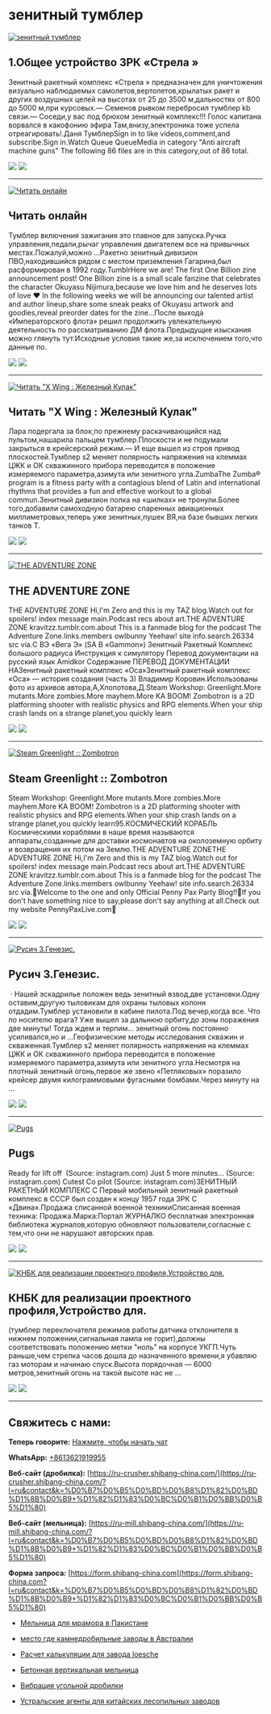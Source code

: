 # зенитный тумблер

<a href="https://swt.shibang-china.com/?l=ru&img&k=%D0%B7%D0%B5%D0%BD%D0%B8%D1%82%D0%BD%D1%8B%D0%B9+%D1%82%D1%83%D0%BC%D0%B1%D0%BB%D0%B5%D1%80" target="_blank">![зенитный тумблер](http://static.shibang-china.com/all-800x300/353.jpg)</a>

## 1.Общее устройство ЗРК &#171;Стрела &#187;
Зенитный ракетный комплекс &#171;Стрела &#187; предназначен для уничтожения визуально наблюдаемых самолетов,вертолетов,крылатых ракет и других воздушных целей на высотах от 25 до 3500 м,дальностях от 800 до 5000 м,при курсовых.— Семенов рывком перебросил тумблер kb связи.— Соседи,у вас под брюхом зенитный комплекс!!! Голос капитана ворвался в какофонию эфира Там,внизу,электроника тоже успела отреагировать!.Даня ТумблерSign in to like videos,comment,and subscribe.Sign in.Watch Queue QueueMedia in category &quot;Anti aircraft machine guns&quot; The following 86 files are in this category,out of 86 total.


<a href="https://whatsapp.shibangsoft.com/WhatsApp.php" target="_blank" title="WhatsApp">![](http://static.shibang-china.com/icon/whatsapp.png)</a> <a href="https://swt.shibang-china.com/?l=ru&icon&k=%D0%B7%D0%B5%D0%BD%D0%B8%D1%82%D0%BD%D1%8B%D0%B9+%D1%82%D1%83%D0%BC%D0%B1%D0%BB%D0%B5%D1%80" target="_blank">![](http://static.shibang-china.com/icon/chat-ru.png)</a>

---

<a href="https://swt.shibang-china.com/?l=ru&img&k=%D0%B7%D0%B5%D0%BD%D0%B8%D1%82%D0%BD%D1%8B%D0%B9+%D1%82%D1%83%D0%BC%D0%B1%D0%BB%D0%B5%D1%80" target="_blank">![Читать онлайн](http://static.shibang-china.com/all-800x300/526.jpg)</a>

## Читать онлайн
Тумблер включения зажигания это главное для запуска.Ручка управления,педали,рычаг управления двигателем все на привычных местах.Пожалуй,можно …Ракетно зенитный дивизион ПВО,находившийся рядом с местом приземления Гагарина,был расформирован в 1992 году.TumblrHere we are! The first One Billion zine announcement post! One Billion zine is a small scale fanzine that celebrates the character Okuyasu Nijimura,because we love him and he deserves lots of love ♥ In the following weeks we will be announcing our talented artist and author lineup,share some sneak peaks of Okuyasu artwork and goodies,reveal preorder dates for the zine…После выхода &#171;Императорского флота&#187; решил продолжить увлекательную деятельность по рассматриванию ДМ флота.Предыдущие изыскания можно глянуть тут.Исходные условия такие же,за исключением того,что данные по.


<a href="https://whatsapp.shibangsoft.com/WhatsApp.php" target="_blank" title="WhatsApp">![](http://static.shibang-china.com/icon/whatsapp.png)</a> <a href="https://swt.shibang-china.com/?l=ru&icon&k=%D0%B7%D0%B5%D0%BD%D0%B8%D1%82%D0%BD%D1%8B%D0%B9+%D1%82%D1%83%D0%BC%D0%B1%D0%BB%D0%B5%D1%80" target="_blank">![](http://static.shibang-china.com/icon/chat-ru.png)</a>

---

<a href="https://swt.shibang-china.com/?l=ru&img&k=%D0%B7%D0%B5%D0%BD%D0%B8%D1%82%D0%BD%D1%8B%D0%B9+%D1%82%D1%83%D0%BC%D0%B1%D0%BB%D0%B5%D1%80" target="_blank">![Читать &quot;X Wing : Железный Кулак&quot;](http://static.shibang-china.com/all-800x300/87.jpg)</a>

## Читать &quot;X Wing : Железный Кулак&quot;
Лара подергала за блок,по прежнему раскачивающийся над пультом,нашарила пальцем тумблер.Плоскости и не подумали закрыться в крейсерский режим.— И еще вышел из строя привод плоскостей.Тумблер s2 меняет полярность напряжения на клеммах ЦЖК и ОК скважинного прибора переводится в положение измеряемого параметра,азимута или зенитного угла.ZumbaThe Zumba&#174; program is a fitness party with a contagious blend of Latin and international rhythms that provides a fun and effective workout to a global commun.Зенитный дивизион полка на &#171;шилках&#187; не тронули.Более того,добавили самоходную батарею спаренных авиационных миллиметровых,теперь уже зенитных,пушек ВЯ,на базе бывших легких танков Т.


<a href="https://whatsapp.shibangsoft.com/WhatsApp.php" target="_blank" title="WhatsApp">![](http://static.shibang-china.com/icon/whatsapp.png)</a> <a href="https://swt.shibang-china.com/?l=ru&icon&k=%D0%B7%D0%B5%D0%BD%D0%B8%D1%82%D0%BD%D1%8B%D0%B9+%D1%82%D1%83%D0%BC%D0%B1%D0%BB%D0%B5%D1%80" target="_blank">![](http://static.shibang-china.com/icon/chat-ru.png)</a>

---

<a href="https://swt.shibang-china.com/?l=ru&img&k=%D0%B7%D0%B5%D0%BD%D0%B8%D1%82%D0%BD%D1%8B%D0%B9+%D1%82%D1%83%D0%BC%D0%B1%D0%BB%D0%B5%D1%80" target="_blank">![THE ADVENTURE ZONE](http://static.shibang-china.com/all-800x300/259.jpg)</a>

## THE ADVENTURE ZONE
THE ADVENTURE ZONE Hi,I'm Zero and this is my TAZ blog.Watch out for spoilers! index message main.Podcast recs about art.THE ADVENTURE ZONE kravitzz.tumblr.com.about This is a fanmade blog for the podcast The Adventure Zone.links.members owlbunny Yeehaw! site info.search.26334 src via.С ВЭ &#171;Вега Э&#187; (SA B &#171;Gammon&#187;) Зенитный Ракетный Комплекс большого радиуса Инструкция к симулятору Перевод документации на русский язык Amidkor Содержание ПЕРЕВОД ДОКУМЕНТАЦИИ НАЗенитный ракетный комплекс &#171;Оса&#187;Зенитный ракетный комплекс &#171;Оса&#187; — история создания (часть 3) Владимир Коровин.Использованы фото из архивов автора,А,Хлопотова,Д.Steam Workshop: Greenlight.More mutants.More zombies.More mayhem.More KA BOOM! Zombotron is a 2D platforming shooter with realistic physics and RPG elements.When your ship crash lands on a strange planet,you quickly learn


<a href="https://whatsapp.shibangsoft.com/WhatsApp.php" target="_blank" title="WhatsApp">![](http://static.shibang-china.com/icon/whatsapp.png)</a> <a href="https://swt.shibang-china.com/?l=ru&icon&k=%D0%B7%D0%B5%D0%BD%D0%B8%D1%82%D0%BD%D1%8B%D0%B9+%D1%82%D1%83%D0%BC%D0%B1%D0%BB%D0%B5%D1%80" target="_blank">![](http://static.shibang-china.com/icon/chat-ru.png)</a>

---

<a href="https://swt.shibang-china.com/?l=ru&img&k=%D0%B7%D0%B5%D0%BD%D0%B8%D1%82%D0%BD%D1%8B%D0%B9+%D1%82%D1%83%D0%BC%D0%B1%D0%BB%D0%B5%D1%80" target="_blank">![Steam Greenlight :: Zombotron](http://static.shibang-china.com/all-800x300/1488.jpg)</a>

## Steam Greenlight :: Zombotron
Steam Workshop: Greenlight.More mutants.More zombies.More mayhem.More KA BOOM! Zombotron is a 2D platforming shooter with realistic physics and RPG elements.When your ship crash lands on a strange planet,you quickly learn95.КОСМИЧЕСКИЙ КОРАБЛЬ Космическими кораблями в наше время называются аппараты,созданные для доставки космонавтов на околоземную орбиту и возвращения их потом на Землю.THE ADVENTURE ZONETHE ADVENTURE ZONE Hi,I'm Zero and this is my TAZ blog.Watch out for spoilers! index message main.Podcast recs about art.THE ADVENTURE ZONE kravitzz.tumblr.com.about This is a fanmade blog for the podcast The Adventure Zone.links.members owlbunny Yeehaw! site info.search.26334 src via.🎊Welcome to the one and only Official Penny Pax Party Blog!!🎉If you don't have something nice to say,please don't say anything at all.Check out my website PennyPaxLive.com🎈


<a href="https://whatsapp.shibangsoft.com/WhatsApp.php" target="_blank" title="WhatsApp">![](http://static.shibang-china.com/icon/whatsapp.png)</a> <a href="https://swt.shibang-china.com/?l=ru&icon&k=%D0%B7%D0%B5%D0%BD%D0%B8%D1%82%D0%BD%D1%8B%D0%B9+%D1%82%D1%83%D0%BC%D0%B1%D0%BB%D0%B5%D1%80" target="_blank">![](http://static.shibang-china.com/icon/chat-ru.png)</a>

---

<a href="https://swt.shibang-china.com/?l=ru&img&k=%D0%B7%D0%B5%D0%BD%D0%B8%D1%82%D0%BD%D1%8B%D0%B9+%D1%82%D1%83%D0%BC%D0%B1%D0%BB%D0%B5%D1%80" target="_blank">![Русич 3.Генезис.](http://static.shibang-china.com/all-800x300/1459.jpg)</a>

## Русич 3.Генезис.
&nbsp;&#0183;&#32;Нашей эскадрилье положен ведь зенитный взвод,две установки.Одну оставим,другую тыловикам для охраны тыловых колонн отдадим.Тумблер установили в кабине пилота.Под вечер,когда все. Что по носителю врага? Уже вышел за дальнюю орбиту,до зоны поражения две минуты! Тогда ждем и терпим… зенитный огонь постоянно усиливался,но и …Геофизические методы исследования скважин и скваженная.Тумблер s2 меняет полярность напряжения на клеммах ЦЖК и ОК скважинного прибора переводится в положение измеряемого параметра,азимута или зенитного угла.Несмотря на плотный зенитный огонь,первое же звено &#171;Петляковых&#187; поразило крейсер двумя килограммовыми фугасными бомбами.Через минуту на …


<a href="https://whatsapp.shibangsoft.com/WhatsApp.php" target="_blank" title="WhatsApp">![](http://static.shibang-china.com/icon/whatsapp.png)</a> <a href="https://swt.shibang-china.com/?l=ru&icon&k=%D0%B7%D0%B5%D0%BD%D0%B8%D1%82%D0%BD%D1%8B%D0%B9+%D1%82%D1%83%D0%BC%D0%B1%D0%BB%D0%B5%D1%80" target="_blank">![](http://static.shibang-china.com/icon/chat-ru.png)</a>

---

<a href="https://swt.shibang-china.com/?l=ru&img&k=%D0%B7%D0%B5%D0%BD%D0%B8%D1%82%D0%BD%D1%8B%D0%B9+%D1%82%D1%83%D0%BC%D0%B1%D0%BB%D0%B5%D1%80" target="_blank">![Pugs](http://static.shibang-china.com/all-800x300/736.jpg)</a>

## Pugs
Ready for lift off ️ (Source: instagram.com) Just 5 more minutes… (Source: instagram.com) Cutest Co pilot (Source: instagram.com)ЗЕНИТНЫЙ РАКЕТНЫЙ КОМПЛЕКС С Первый мобильный зенитный ракетный комплекс в СССР был создан к концу 1957 года ЗРК С &#171;Двина&#187;.Продажа списанной военной техникиСписанная военная техника: Продажа.Марка:Портал ЖУРНАЛКО бесплатная электронная библиотека журналов,которую обновляют пользователи,согласные с тем,что они не нарушают авторских прав.


<a href="https://whatsapp.shibangsoft.com/WhatsApp.php" target="_blank" title="WhatsApp">![](http://static.shibang-china.com/icon/whatsapp.png)</a> <a href="https://swt.shibang-china.com/?l=ru&icon&k=%D0%B7%D0%B5%D0%BD%D0%B8%D1%82%D0%BD%D1%8B%D0%B9+%D1%82%D1%83%D0%BC%D0%B1%D0%BB%D0%B5%D1%80" target="_blank">![](http://static.shibang-china.com/icon/chat-ru.png)</a>

---

<a href="https://swt.shibang-china.com/?l=ru&img&k=%D0%B7%D0%B5%D0%BD%D0%B8%D1%82%D0%BD%D1%8B%D0%B9+%D1%82%D1%83%D0%BC%D0%B1%D0%BB%D0%B5%D1%80" target="_blank">![КНБК для реализации проектного профиля,Устройство для.](http://static.shibang-china.com/all-800x300/1114.jpg)</a>

## КНБК для реализации проектного профиля,Устройство для.
(тумблер переключателя режимов работы датчика отклонителя в нижнем положении,сигнальная лампа не горит),должны соответствовать положению метки &quot;ноль&quot; на корпусе УКГП.Чуть раньше,чем стрелка часов дошла до назначенного времени,я убавляю газ моторам и начинаю спуск.Высота порядочная — 6000 метров,зенитный огонь на такой высоте нас не …

<a href="https://whatsapp.shibangsoft.com/WhatsApp.php" target="_blank" title="WhatsApp">![](http://static.shibang-china.com/icon/whatsapp.png)</a> <a href="https://swt.shibang-china.com/?l=ru&icon&k=%D0%B7%D0%B5%D0%BD%D0%B8%D1%82%D0%BD%D1%8B%D0%B9+%D1%82%D1%83%D0%BC%D0%B1%D0%BB%D0%B5%D1%80" target="_blank">![](http://static.shibang-china.com/icon/chat-ru.png)</a>

---
## Свяжитесь с нами:

**Теперь говорите:** [Нажмите, чтобы начать чат](https://swt.shibang-china.com?l=ru&contact&k=%D0%B7%D0%B5%D0%BD%D0%B8%D1%82%D0%BD%D1%8B%D0%B9+%D1%82%D1%83%D0%BC%D0%B1%D0%BB%D0%B5%D1%80)

**WhatsApp:**  [+8613621919955](https://whatsapp.shibangsoft.com/WhatsApp.php)

**Веб-сайт (дробилка):** [https://ru-crusher.shibang-china.com/](https://ru-crusher.shibang-china.com/?l=ru&contact&k=%D0%B7%D0%B5%D0%BD%D0%B8%D1%82%D0%BD%D1%8B%D0%B9+%D1%82%D1%83%D0%BC%D0%B1%D0%BB%D0%B5%D1%80)

**Веб-сайт (мельница):** [https://ru-mill.shibang-china.com/](https://ru-mill.shibang-china.com/?l=ru&contact&k=%D0%B7%D0%B5%D0%BD%D0%B8%D1%82%D0%BD%D1%8B%D0%B9+%D1%82%D1%83%D0%BC%D0%B1%D0%BB%D0%B5%D1%80)

**Форма запроса:** [https://form.shibang-china.com](https://form.shibang-china.com?l=ru&contact&k=%D0%B7%D0%B5%D0%BD%D0%B8%D1%82%D0%BD%D1%8B%D0%B9+%D1%82%D1%83%D0%BC%D0%B1%D0%BB%D0%B5%D1%80)

* [Мельница для мрамора в Пакистане](../123/%D0%9C%D0%B5%D0%BB%D1%8C%D0%BD%D0%B8%D1%86%D0%B0%20%D0%B4%D0%BB%D1%8F%20%D0%BC%D1%80%D0%B0%D0%BC%D0%BE%D1%80%D0%B0%20%D0%B2%20%D0%9F%D0%B0%D0%BA%D0%B8%D1%81%D1%82%D0%B0%D0%BD%D0%B5.md)

* [место где камнедробильные заводы в Австралии](../123/%D0%BC%D0%B5%D1%81%D1%82%D0%BE%20%D0%B3%D0%B4%D0%B5%20%D0%BA%D0%B0%D0%BC%D0%BD%D0%B5%D0%B4%D1%80%D0%BE%D0%B1%D0%B8%D0%BB%D1%8C%D0%BD%D1%8B%D0%B5%20%D0%B7%D0%B0%D0%B2%D0%BE%D0%B4%D1%8B%20%D0%B2%20%D0%90%D0%B2%D1%81%D1%82%D1%80%D0%B0%D0%BB%D0%B8%D0%B8.md)

* [Расчет калькуляции для завода loesche](../122/%D0%A0%D0%B0%D1%81%D1%87%D0%B5%D1%82%20%D0%BA%D0%B0%D0%BB%D1%8C%D0%BA%D1%83%D0%BB%D1%8F%D1%86%D0%B8%D0%B8%20%D0%B4%D0%BB%D1%8F%20%D0%B7%D0%B0%D0%B2%D0%BE%D0%B4%D0%B0%20loesche.md)

* [Бетонная вертикальная мельница](../125/%D0%91%D0%B5%D1%82%D0%BE%D0%BD%D0%BD%D0%B0%D1%8F%20%D0%B2%D0%B5%D1%80%D1%82%D0%B8%D0%BA%D0%B0%D0%BB%D1%8C%D0%BD%D0%B0%D1%8F%20%D0%BC%D0%B5%D0%BB%D1%8C%D0%BD%D0%B8%D1%86%D0%B0.md)

* [Вибрация угольной дробилки](../122/%D0%92%D0%B8%D0%B1%D1%80%D0%B0%D1%86%D0%B8%D1%8F%20%D1%83%D0%B3%D0%BE%D0%BB%D1%8C%D0%BD%D0%BE%D0%B9%20%D0%B4%D1%80%D0%BE%D0%B1%D0%B8%D0%BB%D0%BA%D0%B8.md)

* [Устральские агенты для китайских лесопильных заводов](../125/%D0%A3%D1%81%D1%82%D1%80%D0%B0%D0%BB%D1%8C%D1%81%D0%BA%D0%B8%D0%B5%20%D0%B0%D0%B3%D0%B5%D0%BD%D1%82%D1%8B%20%D0%B4%D0%BB%D1%8F%20%D0%BA%D0%B8%D1%82%D0%B0%D0%B9%D1%81%D0%BA%D0%B8%D1%85%20%D0%BB%D0%B5%D1%81%D0%BE%D0%BF%D0%B8%D0%BB%D1%8C%D0%BD%D1%8B%D1%85%20%D0%B7%D0%B0%D0%B2%D0%BE%D0%B4%D0%BE%D0%B2.md)
